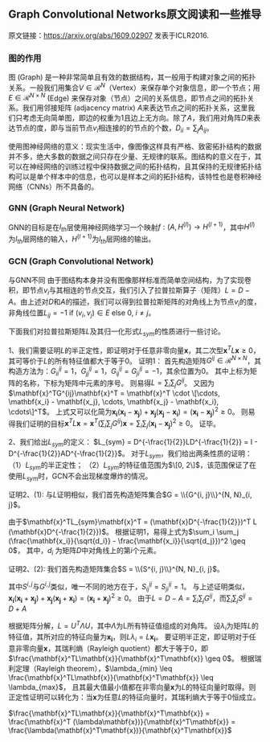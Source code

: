 ## Graph Convolutional Networks原文阅读和一些推导

原文链接：https://arxiv.org/abs/1609.02907 发表于ICLR2016.

<head>
    <script src="https://cdn.mathjax.org/mathjax/latest/MathJax.js?config=TeX-AMS-MML_HTMLorMML" type="text/javascript"></script>
    <script type="text/x-mathjax-config">
        MathJax.Hub.Config({
            tex2jax: {
            skipTags: ['script', 'noscript', 'style', 'textarea', 'pre'],
            inlineMath: [['$','$']]
            }
        });
    </script>
</head>

### 图的作用

图 (Graph) 是一种非常简单且有效的数据结构，其一般用于构建对象之间的拓扑关系。一般我们用集合$V \in \mathcal{R}^{N}$（Vertex）来保存单个对象信息，即一个节点；用$E \in \mathcal{R}^{N \times N}$ (Edge) 来保存对象（节点）之间的关系信息，即节点之间的拓扑关系。我们用邻接矩阵 (adjacency matrix) $A$来表达节点之间的拓扑关系，这里我们只考虑无向简单图，即边的权重为1且边上无方向。除了$A$，我们用对角阵$D$来表达节点的度，即与当前节点$v_i$相连接的的节点的个数，$D_{ii} = \sum_{j} A_{ij}$。

使用图神经网络的意义：现实生活中，像图像这样具有严格、致密拓扑结构的数据并不多，绝大多数的数据之间只存在少量、无规律的联系。图结构的意义在于，其可以在神经网络的训练过程中保持数据之间的拓扑结构，且其保持的无规律拓扑结构可以是单个样本中的信息，也可以是样本之间的拓扑结构，该特性也是卷积神经网络（CNNs）所不具备的。

### GNN (Graph Neural Network)

GNN的目标是在$l_{th}$层使用神经网络学习一个映射$f: (A, H^{(l)}) \rightarrow H^{(l+1)}$，其中$H^{(l)}$为$l_{th}$层网络的输入，$H^{(l+1)}$为$l_{th}$层网络的输出。

### GCN (Graph Convolutional Network)
与GNN不同
由于图结构本身并没有图像那样标准而简单空间结构，为了实现卷积，即节点$v_i$与其相连的节点交互，我们引入了拉普拉斯算子（矩阵）$L = D - A$。由上述对$D$和$A$的描述，我们可以得到拉普拉斯矩阵的对角线上为节点$v_i$的度，非角线位置$L_{ij} = -1$ if $(v_i, v_j) \in E$ else 0, $i \neq j$。

下面我们对拉普拉斯矩阵$L$及其归一化形式$L_{sym}$的性质进行一些讨论。

1、我们需要证明$L$的半正定性，即证明对于任意非零向量$\mathbf{x}$，其二次型$\mathbf{x}^T L \mathbf{x} \geq 0$，
其可等价于$L$的所有特征值都大于等于0。
证明1：
首先构造矩阵$G^{ij} \in \mathcal{R}^{N \times N}$，其构造方法为：$G_{ii}^{ij} = 1$，$G_{jj}^{ij} = 1$，$G_{ij}^{ij} = G_{ji}^{ij} = -1$，其余位置为0。
其中上标为矩阵的名称，下标为矩阵中元素的序号。
则易得$L = \sum_i \sum_j G^{ij}$。
又因为$\mathbf{x}^TG^{ij}\mathbf{x}^T = \mathbf{x}^T \cdot \[\cdots, \mathbf{x_i} - \mathbf{x_j}, \cdots, \mathbf{x_j} - \mathbf{x_i}, \cdots\]^T$。
上式又可以化简为$\mathbf{x_i}(\mathbf{x_i} - \mathbf{x_j}) + \mathbf{x_j}(\mathbf{x_j} - \mathbf{x_i}) = (\mathbf{x_i} - \mathbf{x_j})^2 \geq 0$。
则易得我们证明的目标$\mathbf{x}^T L \mathbf{x} = \mathbf{x}^T (\sum_i \sum_j G^{ij}) \mathbf{x} = \sum_i \sum_j (\mathbf{x_i} - \mathbf{x_j})^2 \geq 0$。
证毕。

2、我们给出$L_{sym}$的定义：
$L_{sym} = D^{-\frac{1}{2}}LD^{-\frac{1}{2}} = I - D^{-\frac{1}{2}}AD^{-\frac{1}{2}}$。
对于$L_{sym}$，我们给出两条性质的证明：
（1）$L_{sym}$的半正定性；
（2）$L_{sym}$的特征值范围为$\[0, 2\]$，该范围保证了在使用$L_{sym}$时，GCN不会出现梯度爆炸的情况。

证明2、(1):
与$L$证明相似，我们首先构造矩阵集合$G = \\{G^{i, j}\\}^{N, N}_{i, j}$。

由于$\mathbf{x}^TL_{sym}\mathbf{x}^T = (\mathbf{x}D^{-\frac{1}{2}})^T L (\mathbf{x}D^{-\frac{1}{2}})$。
根据证明1，易得上式为$\sum_i \sum_j (\frac{\mathbf{x_i}}{\sqrt{d_i}} - \frac{\mathbf{x_i}}{\sqrt{d_j}})^2 \geq 0$，
其中，$d_i$ 为矩阵$D$中对角线上的第$i$个元素。

证明2、(2):
我们首先构造矩阵集合$S = \\{S^{i, j}\\}^{N, N}_{i, j}$。

其中$S^{i, j}$与$G^{i, j}$类似，唯一不同的地方在于，$S_{ij}^{ij} = S_{ji}^{ij} = 1$。
与上述证明类似，$\mathbf{x_i}(\mathbf{x_i} + \mathbf{x_j}) + \mathbf{x_j}(\mathbf{x_j} + \mathbf{x_i}) = (\mathbf{x_i} + \mathbf{x_j})^2 \geq 0$。
由于$L = D - A = \sum_i \sum_j G^{ij}$，而$\sum_i \sum_j S^{ij} = D + A$

根据矩阵分解，$L = U^T \Lambda U$，其中$\Lambda$为L所有特征值组成的对角阵。
设$\lambda_i$为矩阵$L$的特征值，其所对应的特征向量为$\mathbf{x_i}$，则$L\lambda_i = L\mathbf{x_i}$。
要证明半正定，即证明对于任意非零向量$\mathbf{x}$，其瑞利熵（Rayleigh quotient）都大于等于0，即$\frac{\mathbf{x}^TL\mathbf{x}}{\mathbf{x}^T\mathbf{x}} \geq 0$。
根据瑞利定理（Rayleigh theorem），$\lambda_{min} \leq \frac{\mathbf{x}^TL\mathbf{x}}{\mathbf{x}^T\mathbf{x}} \leq \lambda_{max}$，
且其最大值最小值都在非零向量$\mathbf{x}$为$L$的特征向量时取得。则正定性证明可以转化为：当$\mathbf{x}$为任意$L$的特征向量时，其瑞利熵大于等于0恒成立。

$\frac{\mathbf{x}^TL\mathbf{x}}{\mathbf{x}^T\mathbf{x}} = \frac{\mathbf{x}^T (\lambda\mathbf{x})}{\mathbf{x}^T\mathbf{x}} = \frac{\lambda(\mathbf{x}^T\mathbf{x})}{\mathbf{x}^T\mathbf{x}}$
